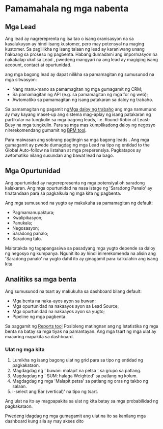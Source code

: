 # Pamamahala ng mga nabenta

## Mga Lead

Ang lead ay nagrereprenta ng isa tao o isang oranisasyon na sa kasalukuyan ay hindi isang kustomer, pero may potensyal na maging kustomer. Sa paglilikha ng isang talaan ng lead ay karaniwang unang hakbang sa proseso ng pagbenta. Habang dumadami ang impormasyon na nakakalap ukol sa Lead , pwedeng mangyari na ang lead ay magiging isang account, contact at opurtunidad.

ang mga bagong lead ay dapat nilikha sa pamamagitan ng sumusunod na mga sitwasyon:

* Nang manu-mano sa pamamagitan ng mga gumagamit ng CRM;
* Sa pamamagitan ng API (e.g. sa pamamagitan ng mga for ng web);
* Awtomatiko sa pamamagitan ng isang patakaran sa daloy ng trabaho.

Sa pamamagitan ng pagamit ng[Mga daloy ng trabaho](https://github.com/espocrm/documentation/blob/master/administration/workflows.md) ang mga namumuno ay may kayang maset-up ang sistema mag-aplay ng isang patakaran ng partikular na tungkulin sa mga bagong leads, i.e. Round-Robin at Least-Busy na mga tungkulin. Para sa mga mas kumplikadong daloy ng negosyo nirerekomendang gumamit ng [BPM tool](https://github.com/espocrm/documentation/blob/master/administration/bpm.md).

Para maiwasan ang sobrang pagtingin sa mga bagong leads . Ang mga gumagamit ay pwede dumagdag ng mga Lead na tipo ng entidad to the Global Auto-follow na listahan at mga preperensiya. Pagkatapos ay awtomatiko nilang susundan ang bawat lead na bago. 

## Mga Opurtunidad

Ang opurtunidad ay nagrerepresenta ng mga potensiyal oh saradong kalakaran. Ang mga opurtunidad na nasa istage ng 'Saradong Panalo' ay tinatandaan para sa pagkalkula ng mga kita ng pagbenta. 

Ang mga sumusunod na yugto ay makukuha sa pamamagitan ng default:

* Pagmamanupaktura;
* Kwalipikasyon;
* Panukala;
* Negosasyon;
* Saradong panalo;
* Saradong talo.

Maitatakda ng tagapangasiwa sa pasadyang mga yugto depende sa daloy ng negosyo ng kumpanya. Ngunit ito ay hindi inirerekomenda na alisin ang 'Saradong panalo' na yugto dahil ito ay ginagamit para kalkulahin ang isang kita.

## Analitiks sa mga benta

Ang sumusunod na tsart ay makukuha sa dashboard bilang default:

* Mga benta na naka-ayos ayon sa buwan;
* Mga opurtunidad na nakaayos ayon sa Lead Source;
* Mga opurtunidad na nakaayos ayon sa yugto;
* Pipeline ng mga pagbenta.

Sa paggamit ng [Reports tool](https://github.com/espocrm/documentation/blob/master/user-guide/reports.md) Posibleng matingnan ang  ng Istatistika ng mga benta na batay sa mga tiyak na pamantayan. Ang mga tsart ng mga ulat ay maaaring mapakita sa dashboard.

### Ulat ng mga kita

1. Lumikha ng isang bagong ulat ng grid para sa tipo ng entidad ng pagkakataon.
2. Magdagdag ng ' buwan: malapit na petsa ' sa grupo sa patlang. 
3. Magdagdag ng ' SUM: halaga Weighted' sa patlang ng kolum.
4. Magdagdag ng mga 'Malapit petsa' sa patlang ng oras ng takbo ng salaan.
5. i-select ang'Bar (vertical)' na tipo ng tsart.

Ang ulat na ito ay magpapakita sa ulat ng kita batay sa mga probabilidad ng pagkakataon.

Pwedeng idagdag ng mga gumagamit ang ulat na ito sa kanilang mga dashboard kung sila ay may akses dito
